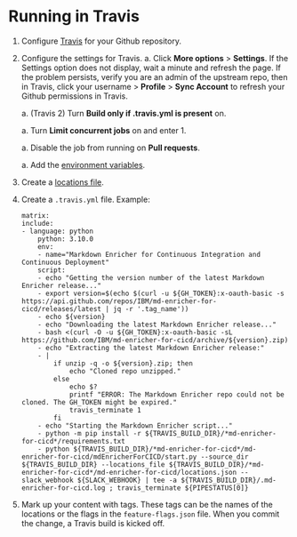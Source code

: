 <!--
# Copyright 2022, 2023 IBM Inc. All rights reserved
# SPDX-License-Identifier: Apache2.0
# Last updated: 2023-12-01
-->

# Running in Travis


1. Configure [Travis](https://docs.travis-ci.com/user/tutorial/#to-get-started-with-travis-ci-using-github) for your Github repository.
1. Configure the settings for Travis.
    a. Click **More options** > **Settings**. If the Settings option does not display, wait a minute and refresh the page. If the problem persists, verify you are an admin of the upstream repo, then in Travis, click your username > **Profile** > **Sync Account** to refresh your Github permissions in Travis.
    
    a. (Travis 2) Turn **Build only if .travis.yml is present** on. 

    a. Turn **Limit concurrent jobs** on and enter 1.

    a. Disable the job from running on **Pull requests**.

    a. Add the [environment variables](setup.md#environment-variables).
1. Create a [locations file](setup.md#locations-file). 
1. Create a `.travis.yml` file. Example:
    
    ```
    matrix:
    include:
    - language: python
        python: 3.10.0
        env:
        - name="Markdown Enricher for Continuous Integration and Continuous Deployment"
        script:
        - echo "Getting the version number of the latest Markdown Enricher release..."
        - export version=$(echo $(curl -u ${GH_TOKEN}:x-oauth-basic -s https://api.github.com/repos/IBM/md-enricher-for-cicd/releases/latest | jq -r '.tag_name'))
        - echo ${version}
        - echo "Downloading the latest Markdown Enricher release..."
        - bash <(curl -O -u ${GH_TOKEN}:x-oauth-basic -sL https://github.com/IBM/md-enricher-for-cicd/archive/${version}.zip)
        - echo "Extracting the latest Markdown Enricher release:"
        - |
            if unzip -q -o ${version}.zip; then
                echo "Cloned repo unzipped."
            else
                echo $? 
                printf "ERROR: The Markdown Enricher repo could not be cloned. The GH_TOKEN might be expired."
                travis_terminate 1
            fi
        - echo "Starting the Markdown Enricher script..."
        - python -m pip install -r ${TRAVIS_BUILD_DIR}/*md-enricher-for-cicd*/requirements.txt
        - python ${TRAVIS_BUILD_DIR}/*md-enricher-for-cicd*/md-enricher-for-cicd/mdEnricherForCICD/start.py --source_dir ${TRAVIS_BUILD_DIR} --locations_file ${TRAVIS_BUILD_DIR}/*md-enricher-for-cicd*/md-enricher-for-cicd/locations.json --slack_webhook ${SLACK_WEBHOOK} | tee -a ${TRAVIS_BUILD_DIR}/.md-enricher-for-cicd.log ; travis_terminate ${PIPESTATUS[0]}
    ```
1. Mark up your content with tags. These tags can be the names of the locations or the flags in the `feature-flags.json` file. When you commit the change, a Travis build is kicked off.




